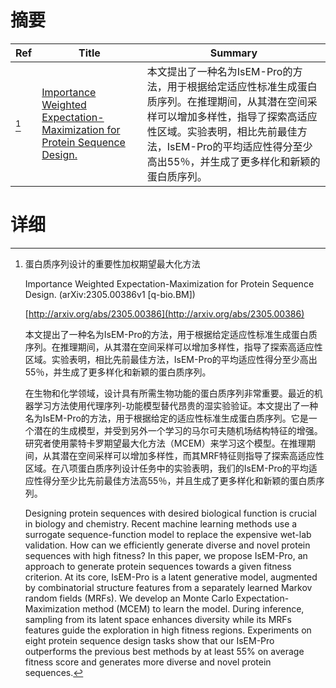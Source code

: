 # 摘要

| Ref | Title | Summary |
| --- | --- | --- |
| [^1] | [Importance Weighted Expectation-Maximization for Protein Sequence Design.](http://arxiv.org/abs/2305.00386) | 本文提出了一种名为IsEM-Pro的方法，用于根据给定适应性标准生成蛋白质序列。在推理期间，从其潜在空间采样可以增加多样性，指导了探索高适应性区域。实验表明，相比先前最佳方法，IsEM-Pro的平均适应性得分至少高出55％，并生成了更多样化和新颖的蛋白质序列。 |

# 详细

[^1]: 蛋白质序列设计的重要性加权期望最大化方法

    Importance Weighted Expectation-Maximization for Protein Sequence Design. (arXiv:2305.00386v1 [q-bio.BM])

    [http://arxiv.org/abs/2305.00386](http://arxiv.org/abs/2305.00386)

    本文提出了一种名为IsEM-Pro的方法，用于根据给定适应性标准生成蛋白质序列。在推理期间，从其潜在空间采样可以增加多样性，指导了探索高适应性区域。实验表明，相比先前最佳方法，IsEM-Pro的平均适应性得分至少高出55％，并生成了更多样化和新颖的蛋白质序列。

    

    在生物和化学领域，设计具有所需生物功能的蛋白质序列非常重要。最近的机器学习方法使用代理序列-功能模型替代昂贵的湿实验验证。本文提出了一种名为IsEM-Pro的方法，用于根据给定的适应性标准生成蛋白质序列。它是一个潜在的生成模型，并受到另外一个学习的马尔可夫随机场结构特征的增强。研究者使用蒙特卡罗期望最大化方法（MCEM）来学习这个模型。在推理期间，从其潜在空间采样可以增加多样性，而其MRF特征则指导了探索高适应性区域。在八项蛋白质序列设计任务中的实验表明，我们的IsEM-Pro的平均适应性得分至少比先前最佳方法高55％，并且生成了更多样化和新颖的蛋白质序列。

    Designing protein sequences with desired biological function is crucial in biology and chemistry. Recent machine learning methods use a surrogate sequence-function model to replace the expensive wet-lab validation. How can we efficiently generate diverse and novel protein sequences with high fitness? In this paper, we propose IsEM-Pro, an approach to generate protein sequences towards a given fitness criterion. At its core, IsEM-Pro is a latent generative model, augmented by combinatorial structure features from a separately learned Markov random fields (MRFs). We develop an Monte Carlo Expectation-Maximization method (MCEM) to learn the model. During inference, sampling from its latent space enhances diversity while its MRFs features guide the exploration in high fitness regions. Experiments on eight protein sequence design tasks show that our IsEM-Pro outperforms the previous best methods by at least 55% on average fitness score and generates more diverse and novel protein sequences.
    

